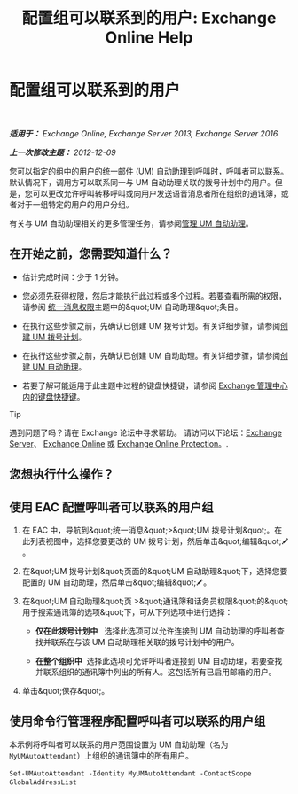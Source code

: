 ﻿---
title: '配置组可以联系到的用户: Exchange Online Help'
TOCTitle: 配置组可以联系到的用户
ms:assetid: 45d9d6d5-c9d6-4b73-8aa2-a23599a4381c
ms:mtpsurl: https://technet.microsoft.com/zh-cn/library/Ee423545(v=EXCHG.150)
ms:contentKeyID: 52061345
ms.date: 05/23/2018
mtps_version: v=EXCHG.150
ms.translationtype: MT
---

# 配置组可以联系到的用户

 

_**适用于：** Exchange Online, Exchange Server 2013, Exchange Server 2016_

_**上一次修改主题：** 2012-12-09_

您可以指定的组中的用户的统一邮件 (UM) 自动助理到呼叫时，呼叫者可以联系。默认情况下，调用方可以联系同一与 UM 自动助理关联的拨号计划中的用户。但是，您可以更改允许呼叫转移呼叫或向用户发送语音消息者所在组织的通讯簿，或者对于一组特定的用户的用户分组。

有关与 UM 自动助理相关的更多管理任务，请参阅[管理 UM 自动助理](manage-a-um-auto-attendant-exchange-2013-help.md)。

## 在开始之前，您需要知道什么？

  - 估计完成时间：少于 1 分钟。

  - 您必须先获得权限，然后才能执行此过程或多个过程。若要查看所需的权限，请参阅 [统一消息权限](unified-messaging-permissions-exchange-2013-help.md)主题中的\&quot;UM 自动助理\&quot;条目。

  - 在执行这些步骤之前，先确认已创建 UM 拨号计划。有关详细步骤，请参阅[创建 UM 拨号计划](create-a-um-dial-plan-exchange-2013-help.md)。

  - 在执行这些步骤之前，先确认已创建 UM 自动助理。有关详细步骤，请参阅[创建 UM 自动助理](create-a-um-auto-attendant-exchange-2013-help.md)。

  - 若要了解可能适用于此主题中过程的键盘快捷键，请参阅 [Exchange 管理中心内的键盘快捷键](keyboard-shortcuts-in-the-exchange-admin-center-exchange-online-protection-help.md)。

> [!tip]
> 遇到问题了吗？请在 Exchange 论坛中寻求帮助。 请访问以下论坛：<a href="https://go.microsoft.com/fwlink/p/?linkid=60612">Exchange Server</a>、 <a href="https://go.microsoft.com/fwlink/p/?linkid=267542">Exchange Online</a> 或 <a href="https://go.microsoft.com/fwlink/p/?linkid=285351">Exchange Online Protection</a>。.


## 您想执行什么操作？

## 使用 EAC 配置呼叫者可以联系的用户组

1.  在 EAC 中，导航到\&quot;统一消息\&quot;\>\&quot;UM 拨号计划\&quot;。在此列表视图中，选择您要更改的 UM 拨号计划，然后单击\&quot;编辑\&quot;![编辑图标](images/Bb124582.6f53ccb2-1f13-4c02-bea0-30690e6ea71d(EXCHG.150).gif "编辑图标")。

2.  在\&quot;UM 拨号计划\&quot;页面的\&quot;UM 自动助理\&quot;下，选择您要配置的 UM 自动助理，然后单击\&quot;编辑\&quot;![编辑图标](images/Bb124582.6f53ccb2-1f13-4c02-bea0-30690e6ea71d(EXCHG.150).gif "编辑图标")。

3.  在\&quot;UM 自动助理\&quot;页 \>\&quot;通讯簿和话务员权限\&quot;的\&quot;用于搜索通讯簿的选项\&quot;下，可从下列选项中进行选择：
    
      - **仅在此拨号计划中**   选择此选项可以允许连接到 UM 自动助理的呼叫者查找并联系在与该 UM 自动助理相关联的拨号计划中的用户。
    
      - **在整个组织中**  选择此选项可允许呼叫者连接到 UM 自动助理，若要查找并联系组织的通讯簿中列出的所有人。这包括所有已启用邮箱的用户。

4.  单击\&quot;保存\&quot;。

## 使用命令行管理程序配置呼叫者可以联系的用户组

本示例将呼叫者可以联系的用户范围设置为 UM 自动助理（名为 `MyUMAutoAttendant`）上组织的通讯簿中的所有用户。

    Set-UMAutoAttendant -Identity MyUMAutoAttendant -ContactScope GlobalAddressList


